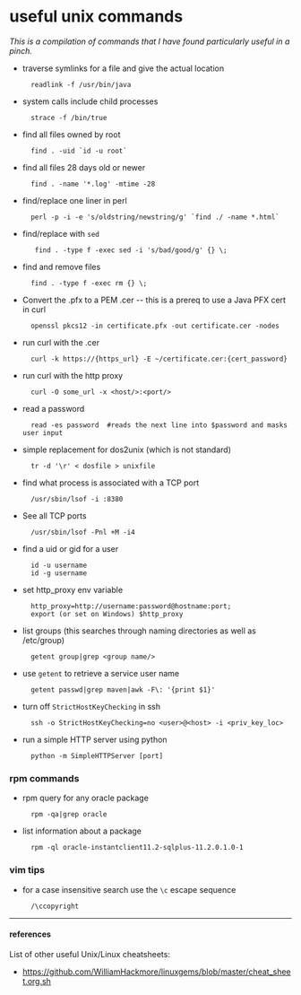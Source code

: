 # useful unix commands
_This is a compilation of commands that I have found particularly useful in a pinch._

* traverse symlinks for a file and give the actual location
 
		readlink -f /usr/bin/java

* system calls include child processes

		strace -f /bin/true
  
* find all files owned by root

		find . -uid `id -u root`
	
* find all files 28 days old or newer

		find . -name '*.log' -mtime -28
		
* find/replace one liner in perl

		perl -p -i -e 's/oldstring/newstring/g' `find ./ -name *.html`
		
* find/replace with `sed`

		 find . -type f -exec sed -i 's/bad/good/g' {} \;
    
* find and remove files

		find . -type f -exec rm {} \;

* Convert the .pfx to a PEM .cer -- this is a prereq to use a Java PFX cert in curl

		openssl pkcs12 -in certificate.pfx -out certificate.cer -nodes

* run curl with the .cer

		curl -k https://{https_url} -E ~/certificate.cer:{cert_password}
	
* run curl with the http proxy

		curl -O some_url -x <host/>:<port/>
	
* read a password

		read -es password  #reads the next line into $password and masks user input
	
* simple replacement for dos2unix (which is not standard)

		tr -d '\r' < dosfile > unixfile
	
	
* find what process is associated with a TCP port

		/usr/sbin/lsof -i :8380
		
* See all TCP ports

		/usr/sbin/lsof -Pnl +M -i4

* find a uid or gid for a user

		id -u username
		id -g username

* set http_proxy env variable

		http_proxy=http://username:password@hostname:port;
		export (or set on Windows) $http_proxy		
		
		
* list groups (this searches through naming directories as well as /etc/group)
		
		getent group|grep <group name/>

* use `getent` to retrieve a service user name

		getent passwd|grep maven|awk -F\: '{print $1}'
		
* turn off `StrictHostKeyChecking` in ssh

		ssh -o StrictHostKeyChecking=no <user>@<host> -i <priv_key_loc> 
		
* run a simple HTTP server using python

		python -m SimpleHTTPServer [port]
		
### rpm commands

* rpm query for any oracle package

 		rpm -qa|grep oracle

* list information about a package

		rpm -ql oracle-instantclient11.2-sqlplus-11.2.0.1.0-1
		

### vim tips

* for a case insensitive search use the `\c` escape sequence

		/\ccopyright


-----

#### references

List of other useful Unix/Linux cheatsheets:

* https://github.com/WilliamHackmore/linuxgems/blob/master/cheat_sheet.org.sh
